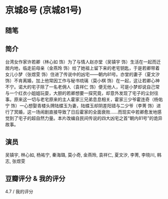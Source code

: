 # 京城8号 (京城81号)

## 随笔

## 简介

台湾女作家许若卿（林心如 饰）为了与情人赵亦堂（吴镇宇 饰）生活在一起而迁居内地，临走前母亲（金燕玲 饰）给了她祖上留下来的老宅钥匙，于是若卿带着女儿小梦（张煜雯 饰）住进了传说中的凶宅——朝内81号。亦堂的妻子（夏文汐 饰）不肯离婚，加上他常因工作与秘书琉璃（莫小棋 饰）在一起，这让若卿心神不宁。诺大的宅子除了一名老佣人（袁祥仁 饰）便无他人，可是小梦却说自己常与一个红衣小姐姐玩耍，大胆的若卿想要一探究竟，却意外发现了宅子的尘封往事。原来这一切与老宅原来的主人霍家三兄弟息息相关，霍家三少爷霍连奇（杨佑宁 饰）一心想娶青楼头牌陆蝶玉为妻，陆蝶玉却阴差阳错与二少爷（李菁 饰）进行了冥婚，这一场闹剧直接导致了日后霍家的全面衰败……而现实中若卿愈发地感觉到了宅子的超自然力量。本片改编自民间传说的四大凶宅之首“朝内81号”的诡异故事。

## 演员

吴镇宇, 林心如, 杨祐宁, 秦海璐, 莫小奇, 金燕玲, 袁祥仁, 夏文汐, 李菁, 李晓川, 韩志, 张煜雯

## 豆瓣评分 & 我的评分

4.7 / 我的评分
